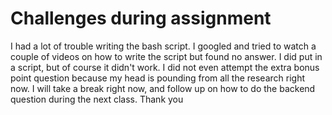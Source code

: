 # Challenges during assignment

I had a lot of trouble writing the bash script. I googled and tried to watch a couple of videos on how to write the script but found no answer. I did put in a script, but of course it didn't work. I did not even attempt the extra bonus point question because my head is pounding from all the research right now. I will take a break right now, and follow up on how to do the backend question during the next class. Thank you 